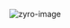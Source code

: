 
![zyro-image](https://github.com/nurabdullah/GithubUserSearchApp/assets/48687868/a2d839b7-03b2-4985-bb45-f91bd7eef246)
